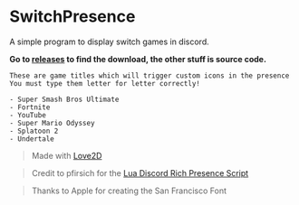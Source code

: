 # SwitchPresence
A simple program to display switch games in discord.

**Go to [releases](https://github.com/etstringy/switchpresence/releases) to find the download, the other stuff is source code.**

```
These are game titles which will trigger custom icons in the presence
You must type them letter for letter correctly!

- Super Smash Bros Ultimate
- Fortnite
- YouTube
- Super Mario Odyssey
- Splatoon 2
- Undertale
```

>Made with [Love2D](http://love2d.org)

>Credit to pfirsich for the [Lua Discord Rich Presence Script](https://github.com/pfirsich/lua-discordRPC)

>Thanks to Apple for creating the San Francisco Font
